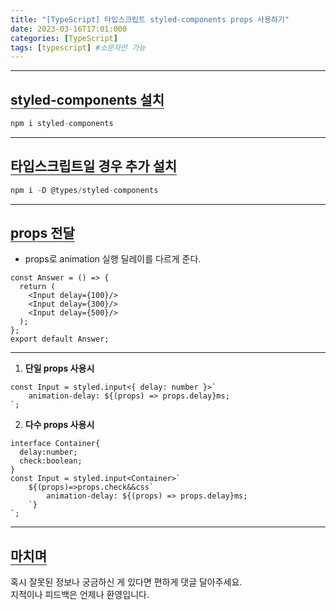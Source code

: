 ```yaml
---
title: "[TypeScript] 타입스크립트 styled-components props 사용하기"
date: 2023-03-16T17:01:000
categories: [TypeScript]
tags: [typescript] #소문자만 가능
---
```


---

## <b style="border-bottom:2px solid gray">styled-components 설치</b>
```js
npm i styled-components
```

***

## <b style="border-bottom:2px solid gray">타입스크립트일 경우 추가 설치</b>
```js
npm i -D @types/styled-components
```

***

## <b style="border-bottom:2px solid gray">props 전달</b>
- props로 animation 실행 딜레이를 다르게 준다.

```tsx
const Answer = () => {
  return (
    <Input delay={100}/>
    <Input delay={300}/>
    <Input delay={500}/>
  );
};
export default Answer;
```

***

1. <b>단일 props 사용시</b>
```tsx
const Input = styled.input<{ delay: number }>`
    animation-delay: ${(props) => props.delay}ms;
`;
```

2. <b>다수 props 사용시</b>
```tsx
interface Container{
  delay:number;
  check:boolean;
}
const Input = styled.input<Container>`
    ${(props)=>props.check&&css`
        animation-delay: ${(props) => props.delay}ms;
    `}
`;
```

---

## <b style="border-bottom:2px solid gray"><b>마치며</b></b>
<P>혹시 잘못된 정보나 궁금하신 게 있다면 편하게 댓글 달아주세요.<br/>
지적이나 피드백은 언제나 환영입니다.</p>
